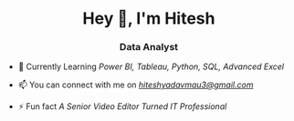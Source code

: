 <h1 align="center">Hey 👋, I'm Hitesh</h1>
<h3 align="center">Data Analyst</h3>

- 🌱 Currently Learning *Power BI, Tableau, Python, SQL, Advanced Excel*

- 📫 You can connect with me on *hiteshyadavmau3@gmail.com*

- ⚡ Fun fact *A Senior Video Editor Turned IT Professional*


<!---
Hiteshy97/Hiteshy97 is a ✨ special ✨ repository because its `README.md` (this file) appears on your GitHub profile.
You can click the Preview link to take a look at your changes.
--->
